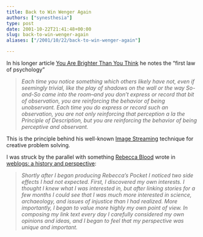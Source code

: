 ```yaml
---
title: Back to Win Wenger Again
authors: ["synesthesia"]
type: post
date: 2001-10-22T21:41:48+00:00
slug: back-to-win-wenger-again 
aliases: ["/2001/10/22/back-to-win-wenger-again"]

---
```

In his longer article [You Are Brighter Than You Think][1] he notes the &#8220;first law of psychology&#8221;

> _Each time you notice something which others likely have not, even if seemingly trivial, like the play of shadows on the wall or the way So-and-So came into the room&#8211;and you don&#8217;t express or record that bit of observation, you are reinforcing the behavior of being unobservant. Each time you do express or record such an observation, you are not only reinforcing that perception a la the Principle of Description, but you are reinforcing the behavior of being perceptive and observant._

This is the principle behind his well-known [Image Streaming][2] technique for creative problem solving. 

I was struck by the parallel with something [Rebecca Blood][3] wrote in [weblogs: a history and perspective][4]:

> _Shortly after I began producing Rebecca&#8217;s Pocket I noticed two side effects I had not expected. First, I discovered my own interests. I thought I knew what I was interested in, but after linking stories for a few months I could see that I was much more interested in science, archaeology, and issues of injustice than I had realized. More importantly, I began to value more highly my own point of view. In composing my link text every day I carefully considered my own opinions and ideas, and I began to feel that my perspective was unique and important._

 [1]: https://www.anakin.com/brighter/bright2.html
 [2]: https://www.winwenger.com/imstream.htm
 [3]: https://www.rebeccablood.net/index.html
 [4]: https://www.rebeccablood.net/essays/weblog_history.html